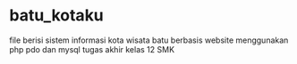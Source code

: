 # batu_kotaku
file berisi sistem informasi kota wisata batu berbasis website menggunakan php pdo dan mysql
tugas akhir kelas 12 SMK
